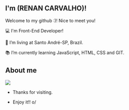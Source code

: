 
## I'm (RENAN CARVALHO)!

Welcome to my github :)! Nice to meet you! 
 
:computer: I'm Front-End Developer!

:house_with_garden: I’m living at Santo André-SP, Brazil.

:books: I’m currently learning JavaScript, HTML, CSS and GIT.


## About me

<code><img src="{https://img.shields.io/badge/LinkedIn-0077B5?style=for-the-badge&logo=linkedin&logoColor=white}"/></code>



- Thanks for visiting.

- Enjoy it!! o/


